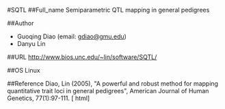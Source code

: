 #SQTL
##Full_name
Semiparametric QTL mapping in general pedigrees

##Author
* Guoqing Diao (email: gdiao@gmu.edu)
* Danyu Lin

##URL
http://www.bios.unc.edu/~lin/software/SQTL/

##OS
Linux

##Reference
Diao, Lin (2005), "A powerful and robust method for mapping quantitative trait loci in general pedigrees", American Journal of Human Genetics, 77(1):97-111\. [ html]

